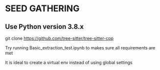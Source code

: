 # SEED GATHERING

## Use Python version 3.8.x

git clone https://github.com/tree-sitter/tree-sitter-cpp

Try running Basic_extraction_test.ipynb to makes sure all requirements are met

It is ideal to create a virtual env instead of using global settings
